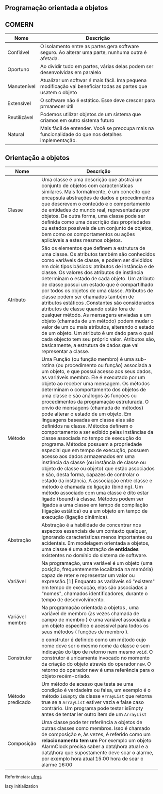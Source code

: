 ## Programação orientada a objetos

## COMERN

| Nome | Descrição |
| ------ | ------ |
| Confiável  | O isolamento  entre as partes gera software seguro. Ao alterar uma parte, nunhuma outra é afetada. | 
| Oportuno | Ao dividir tudo em partes, várias delas podem ser desenvolvidas em paralelo |
| Manutenível | Atualizar um softwar é mais fácil. Ima pequena modificação vai beneficiar todas as partes que usatem o objeto |
| Extensível | O software não  é estático. Esse deve crescer para prmanecer útil |
| Reutilizável | Podemos utilizar objetos de um sistema que criamos em outro sistema futuro |
| Natural | Mais fácil de entender. Você se preocupa mais na funcionalidade do que nos detalhes implementação. |

 ## Orientação a objetos
| Nome | Descrição |
| ------ | ------ |
| Classe | Uma classe é uma descrição que abstrai um conjunto de objetos com características similares. Mais formalmente, é um conceito que encapsula abstrações de dados e procedimentos que descrevem o conteúdo e o comportamento de entidades do mundo real, representadas por objetos. De outra forma, uma classe pode ser definida como uma descrição das propriedades ou estados possíveis de um conjunto de objetos, bem como os comportamentos ou ações aplicáveis a estes mesmos objetos. |
| Atributo | São os elementos que definem a estrutura de uma classe. Os atributos também são conhecidos como variáveis de classe, e podem ser divididos em dois tipos básicos: atributos de instância e de classe. Os valores dos atributos de instância determinam o estado de cada objeto. Um atributo de classe possui um estado que é compartilhado por todos os objetos de uma classe. Atributos de classe podem ser chamados também de atributos estáticos .Constantes são considerados atributos de classe quando estão fora de qualquer método. As mensagens enviadas a um objeto (chamada de um método) podem mudar o valor de um ou mais atributos, alterando o estado de um objeto. Um atributo é um dado para o qual cada objecto tem seu próprio valor. Atributos são, basicamente, a estrutura de dados que vai representar a classe.|
| Método | Uma Função (ou função membro) é uma sub-rotina (ou procedimento ou função) associada a um objeto, e que possui acesso aos seus dados, as variáveis membro. Ele é executado por um objeto ao receber uma mensagem. Os métodos determinam o comportamento dos objetos de uma classe e são análogos às funções ou procedimentos da programação estruturada. O envio de mensagens (chamada de métodos) pode alterar o estado de um objeto. Em linguagens baseadas em classe eles são definidos na classe. Métodos definem o comportamento a ser exibido pelas instâncias da classe associada no tempo de execução do programa. Métodos possuem a propriedade especial que em tempo de execução, possuem acesso aos dados armazenados em uma instância da classe (ou instância de classe ou objeto de classe ou objeto) que estão associados e são, desta forma, capazes de controlar o estado da instância. A associação entre classe e método é chamada de ligação (binding). Um método associado com uma classe é dito estar ligado (bound) à classe. Métodos podem ser ligados a uma classe em tempo de compilação (ligação estática) ou a um objeto em tempo de execução (ligação dinâmica). |
| Abstração | Abstração é a habilidade de concentrar nos aspectos essenciais de um contexto qualquer, ignorando características menos importantes ou acidentais. Em modelagem orientada a objetos, uma classe é uma abstração de **entidades** existentes no domínio do sistema de software. |
| Variável | Na programação, uma variável é um objeto (uma posição, frequentemente localizada na memória) capaz de reter e representar um valor ou expressão.[1] Enquanto as variáveis só "existem" em tempo de execução, elas são associadas a "nomes", chamados identificadores, durante o tempo de desenvolvimento. |
| Variável membro | Na programação orientada a objetos , uma variável de membro (às vezes chamada de campo de membro ) é uma variável associada a um objeto específico e acessível para todos os seus métodos ( funções de membro ). |
| Construtor | o construtor é definido como um método cujo nome deve ser o mesmo nome da classe e sem indicação do tipo de retorno nem mesmo `void`. O construtor é unicamente invocado no momento da criação do objeto através do operador `new`. O retorno do operador new é uma referência para o objeto recém-criado. |
| Método predicado | Um método de acesso que testa se uma condição é verdadeira ou falsa, um exemplo é o método `isEmpty` da classe `ArrayList` que retorna true se a `ArrayList` estiver vazia e false caso contrário. Um programa pode testar isEmpty antes de tentar ler outro item de um `ArrayList` |
| Composição | Uma classe pode ter referência a objetos de outras classes como membros. Isso é chamado de composição e, às vezes, é referido como um **relacionamento tem um** Por exemplo um objeto AlarmClock precisa saber a data\hora atual e a data\hora que supostamente deve soar o alarme, por exemplo hora atual 15:00 hora de soar o alarme 16:00 |

Referências: [ufrgs](https://www.if.ufrgs.br/~betz/jaulas/aula3o.htm)

lazy initialization



